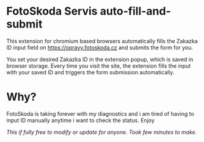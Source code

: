 # FotoSkoda Servis auto-fill-and-submit
This extension for chromium based browsers automatically fills the Zakazka ID input field on https://opravy.fotoskoda.cz and submits the form for you.

You set your desired Zakazka ID in the extension popup, which is saved in browser storage. Every time you visit the site, the extension fills the input with your saved ID and triggers the form submission automatically.

# Why?
FotoSkoda is taking forever with my diagnostics and i am tired of having to input ID manually anytime i want to check the status. Enjoy



_This if fully free to modify or update for anyone. Took few minutes to make._
